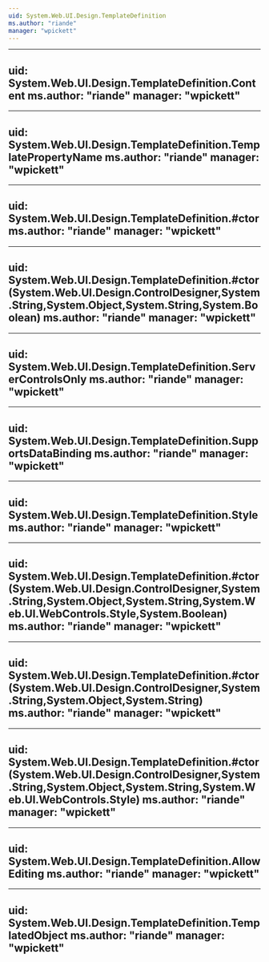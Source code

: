 ```yaml
---
uid: System.Web.UI.Design.TemplateDefinition
ms.author: "riande"
manager: "wpickett"
---
```


---
uid: System.Web.UI.Design.TemplateDefinition.Content
ms.author: "riande"
manager: "wpickett"
---

---
uid: System.Web.UI.Design.TemplateDefinition.TemplatePropertyName
ms.author: "riande"
manager: "wpickett"
---

---
uid: System.Web.UI.Design.TemplateDefinition.#ctor
ms.author: "riande"
manager: "wpickett"
---

---
uid: System.Web.UI.Design.TemplateDefinition.#ctor(System.Web.UI.Design.ControlDesigner,System.String,System.Object,System.String,System.Boolean)
ms.author: "riande"
manager: "wpickett"
---

---
uid: System.Web.UI.Design.TemplateDefinition.ServerControlsOnly
ms.author: "riande"
manager: "wpickett"
---

---
uid: System.Web.UI.Design.TemplateDefinition.SupportsDataBinding
ms.author: "riande"
manager: "wpickett"
---

---
uid: System.Web.UI.Design.TemplateDefinition.Style
ms.author: "riande"
manager: "wpickett"
---

---
uid: System.Web.UI.Design.TemplateDefinition.#ctor(System.Web.UI.Design.ControlDesigner,System.String,System.Object,System.String,System.Web.UI.WebControls.Style,System.Boolean)
ms.author: "riande"
manager: "wpickett"
---

---
uid: System.Web.UI.Design.TemplateDefinition.#ctor(System.Web.UI.Design.ControlDesigner,System.String,System.Object,System.String)
ms.author: "riande"
manager: "wpickett"
---

---
uid: System.Web.UI.Design.TemplateDefinition.#ctor(System.Web.UI.Design.ControlDesigner,System.String,System.Object,System.String,System.Web.UI.WebControls.Style)
ms.author: "riande"
manager: "wpickett"
---

---
uid: System.Web.UI.Design.TemplateDefinition.AllowEditing
ms.author: "riande"
manager: "wpickett"
---

---
uid: System.Web.UI.Design.TemplateDefinition.TemplatedObject
ms.author: "riande"
manager: "wpickett"
---
